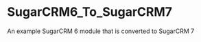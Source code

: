 SugarCRM6_To_SugarCRM7
======================

An example SugarCRM 6 module that is converted to SugarCRM 7